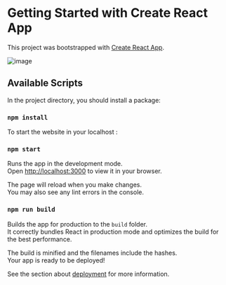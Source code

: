 # Getting Started with Create React App

This project was bootstrapped with [Create React App](https://github.com/facebook/create-react-app).

![image](https://user-images.githubusercontent.com/88237080/194626047-189e0647-339b-49dd-b8ad-64158ca6a787.png)

## Available Scripts

In the project directory, you should install a package:

### `npm install`

To start the website in your localhost :

### `npm start`

Runs the app in the development mode.\
Open [http://localhost:3000](http://localhost:3000) to view it in your browser.

The page will reload when you make changes.\
You may also see any lint errors in the console.

### `npm run build`

Builds the app for production to the `build` folder.\
It correctly bundles React in production mode and optimizes the build for the best performance.

The build is minified and the filenames include the hashes.\
Your app is ready to be deployed!

See the section about [deployment](https://facebook.github.io/create-react-app/docs/deployment) for more information.


